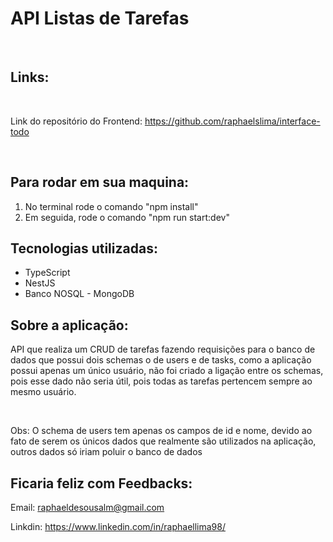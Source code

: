 # API Listas de Tarefas

<br/>

## Links:

<br/>

Link do repositório do Frontend: https://github.com/raphaelslima/interface-todo

<br/>

## Para rodar em sua maquina:

1. No terminal rode o comando "npm install"
   <br/>
2. Em seguida, rode o comando "npm run start:dev"

## Tecnologias utilizadas:

<ul>

  <li>TypeScript</li>

  <li>NestJS</li>

  <li>Banco NOSQL - MongoDB</li>

</ul>

## Sobre a aplicação:

API que realiza um CRUD de tarefas fazendo requisições para o banco de dados que possui dois schemas o de users e de tasks, como a aplicação possui apenas um único usuário, não foi criado a ligação entre os schemas, pois esse dado não seria útil, pois todas as tarefas pertencem sempre ao mesmo usuário.

<br/>

Obs: O schema de users tem apenas os campos de id e nome, devido ao fato de serem os únicos dados que realmente são utilizados na aplicação, outros dados só iriam poluir o banco de dados

## Ficaria feliz com Feedbacks:

Email: raphaeldesousalm@gmail.com <br>

Linkdin: https://www.linkedin.com/in/raphaellima98/

